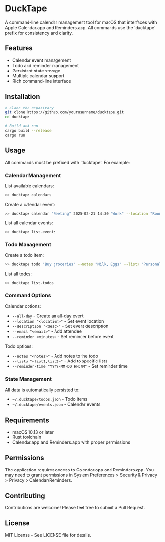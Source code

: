 # DuckTape

A command-line calendar management tool for macOS that interfaces with Apple Calendar.app and Reminders.app.
All commands use the 'ducktape' prefix for consistency and clarity.

## Features

- Calendar event management
- Todo and reminder management
- Persistent state storage
- Multiple calendar support
- Rich command-line interface

## Installation

```bash
# Clone the repository
git clone https://github.com/yourusername/ducktape.git
cd ducktape

# Build and run
cargo build --release
cargo run
```

## Usage

All commands must be prefixed with 'ducktape'. For example:

### Calendar Management

List available calendars:
```bash
>> ducktape calendars
```

Create a calendar event:
```bash
>> ducktape calendar "Meeting" 2025-02-21 14:30 "Work" --location "Room 1" --description "Weekly sync"
```

List all calendar events:
```bash
>> ducktape list-events
```

### Todo Management

Create a todo item:
```bash
>> ducktape todo "Buy groceries" --notes "Milk, Eggs" --lists "Personal" --reminder-time "2025-02-05 11:00"
```

List all todos:
```bash
>> ducktape list-todos
```

### Command Options

Calendar options:
- `--all-day` - Create an all-day event
- `--location "<location>"` - Set event location
- `--description "<desc>"` - Set event description
- `--email "<email>"` - Add attendee
- `--reminder <minutes>` - Set reminder before event

Todo options:
- `--notes "<notes>"` - Add notes to the todo
- `--lists "<list1,list2>"` - Add to specific lists
- `--reminder-time "YYYY-MM-DD HH:MM"` - Set reminder time

### State Management

All data is automatically persisted to:
- `~/.ducktape/todos.json` - Todo items
- `~/.ducktape/events.json` - Calendar events

## Requirements

- macOS 10.13 or later
- Rust toolchain
- Calendar.app and Reminders.app with proper permissions

## Permissions

The application requires access to Calendar.app and Reminders.app. You may need to grant permissions in System Preferences > Security & Privacy > Privacy > Calendar/Reminders.

## Contributing

Contributions are welcome! Please feel free to submit a Pull Request.

## License

MIT License - See LICENSE file for details.
